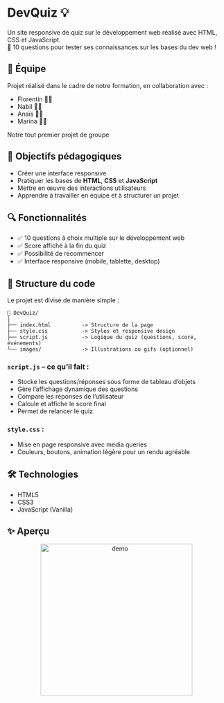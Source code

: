 # DevQuiz 💡

Un site responsive de quiz sur le développement web réalisé avec HTML, CSS et JavaScript.  
🧠 10 questions pour tester ses connaissances sur les bases du dev web !

## 👥 Équipe

Projet réalisé dans le cadre de notre formation, en collaboration avec :

- Florentin 🧑‍💻  
- Nabil 👨‍💻  
- Anaïs 👩‍💻  
- Marina 👩‍💻

Notre tout premier projet de groupe 

## 🎯 Objectifs pédagogiques

- Créer une interface responsive  
- Pratiquer les bases de **HTML**, **CSS** et **JavaScript**  
- Mettre en œuvre des interactions utilisateurs  
- Apprendre à travailler en équipe et à structurer un projet

## 🔍 Fonctionnalités

- ✅ 10 questions à choix multiple sur le développement web
- ✅ Score affiché à la fin du quiz
- ✅ Possibilité de recommencer
- ✅ Interface responsive (mobile, tablette, desktop)

## 🧠 Structure du code

Le projet est divisé de manière simple :

```
📁 DevQuiz/
│
├── index.html          -> Structure de la page
├── style.css           -> Styles et responsive design
├── script.js           -> Logique du quiz (questions, score, événements)
└── images/             -> Illustrations ou gifs (optionnel)
```

### `script.js` – ce qu’il fait :
- Stocke les questions/réponses sous forme de tableau d’objets
- Gère l’affichage dynamique des questions
- Compare les réponses de l’utilisateur
- Calcule et affiche le score final
- Permet de relancer le quiz

### `style.css` :
- Mise en page responsive avec media queries
- Couleurs, boutons, animation légère pour un rendu agréable

## 🛠️ Technologies

- HTML5  
- CSS3  
- JavaScript (Vanilla)


## ✨ Aperçu

<p align="center">
  <img src="./demoDevQuiz.gif" alt="demo" width="350"/>
</p>
